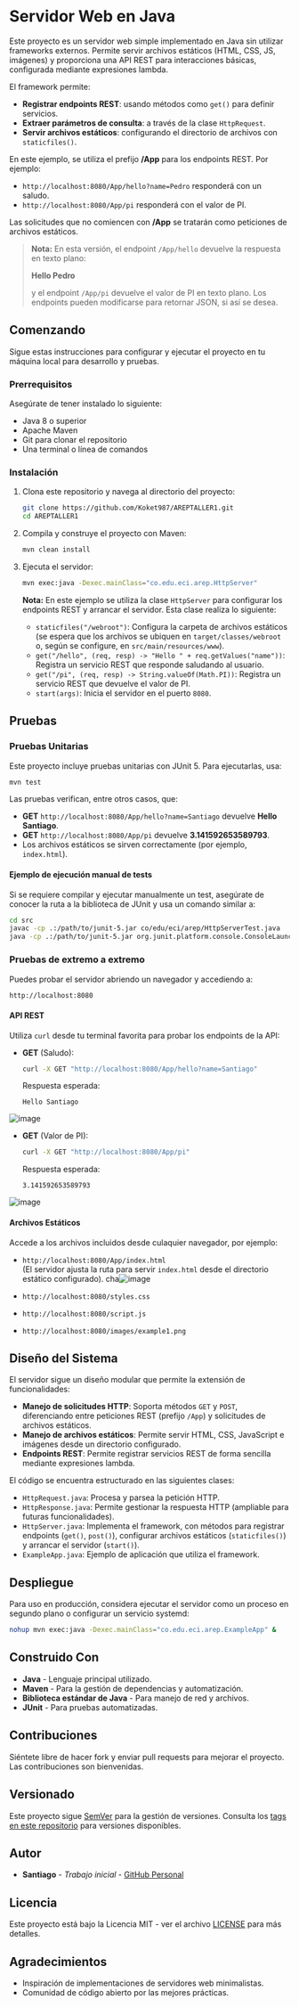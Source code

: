 # Servidor Web en Java

Este proyecto es un servidor web simple implementado en Java sin utilizar frameworks externos. Permite servir archivos estáticos (HTML, CSS, JS, imágenes) y proporciona una API REST para interacciones básicas, configurada mediante expresiones lambda.

El framework permite:
- **Registrar endpoints REST**: usando métodos como `get()` para definir servicios.
- **Extraer parámetros de consulta**: a través de la clase `HttpRequest`.
- **Servir archivos estáticos**: configurando el directorio de archivos con `staticfiles()`.

En este ejemplo, se utiliza el prefijo **/App** para los endpoints REST. Por ejemplo:
- `http://localhost:8080/App/hello?name=Pedro` responderá con un saludo.
- `http://localhost:8080/App/pi` responderá con el valor de PI.
  
Las solicitudes que no comiencen con **/App** se tratarán como peticiones de archivos estáticos.

> **Nota:** En esta versión, el endpoint `/App/hello` devuelve la respuesta en texto plano:
>
> **Hello Pedro**  
>
> y el endpoint `/App/pi` devuelve el valor de PI en texto plano. Los endpoints pueden modificarse para retornar JSON, si así se desea.

## Comenzando

Sigue estas instrucciones para configurar y ejecutar el proyecto en tu máquina local para desarrollo y pruebas.

### Prerrequisitos

Asegúrate de tener instalado lo siguiente:

- Java 8 o superior
- Apache  Maven
- Git para clonar el repositorio
- Una terminal o línea de comandos

### Instalación

1. Clona este repositorio y navega al directorio del proyecto:

   ```bash
   git clone https://github.com/Koket987/AREPTALLER1.git
   cd AREPTALLER1
   ```

2. Compila y construye el proyecto con Maven:

   ```bash
   mvn clean install
   ```

3. Ejecuta el servidor:

   ```bash
   mvn exec:java -Dexec.mainClass="co.edu.eci.arep.HttpServer"
   ```

   **Nota:** En este ejemplo se utiliza la clase `HttpServer` para configurar los endpoints REST y arrancar el servidor. Esta clase realiza lo siguiente:
   - `staticfiles("/webroot")`: Configura la carpeta de archivos estáticos (se espera que los archivos se ubiquen en `target/classes/webroot` o, según se configure, en `src/main/resources/www`).
   - `get("/hello", (req, resp) -> "Hello " + req.getValues("name"))`: Registra un servicio REST que responde saludando al usuario.
   - `get("/pi", (req, resp) -> String.valueOf(Math.PI))`: Registra un servicio REST que devuelve el valor de PI.
   - `start(args)`: Inicia el servidor en el puerto `8080`.

## Pruebas

### Pruebas Unitarias

Este proyecto incluye pruebas unitarias con JUnit 5. Para ejecutarlas, usa:

```bash
mvn test
```

Las pruebas verifican, entre otros casos, que:
- **GET** `http://localhost:8080/App/hello?name=Santiago` devuelve **Hello Santiago**.
- **GET** `http://localhost:8080/App/pi` devuelve **3.141592653589793**.
- Los archivos estáticos se sirven correctamente (por ejemplo, `index.html`).

#### Ejemplo de ejecución manual de tests

Si se requiere compilar y ejecutar manualmente un test, asegúrate de conocer la ruta a la biblioteca de JUnit y usa un comando similar a:

```bash
cd src
javac -cp .:/path/to/junit-5.jar co/edu/eci/arep/HttpServerTest.java
java -cp .:/path/to/junit-5.jar org.junit.platform.console.ConsoleLauncher --select-class co.edu.eci.arep.HttpServerTest
```

### Pruebas de extremo a extremo

Puedes probar el servidor abriendo un navegador y accediendo a:

```bash
http://localhost:8080
```

#### API REST

Utiliza `curl` desde tu terminal favorita para probar los endpoints de la API:

- **GET** (Saludo):  
  ```bash
  curl -X GET "http://localhost:8080/App/hello?name=Santiago"
  ```
  Respuesta esperada:
  ```
  Hello Santiago
  ```
![image](https://github.com/user-attachments/assets/ba2702d3-791f-4769-9a60-d200ef0cb429)

- **GET** (Valor de PI):  
  ```bash
  curl -X GET "http://localhost:8080/App/pi"
  ```
  Respuesta esperada:
  ```
  3.141592653589793
  ```
![image](https://github.com/user-attachments/assets/9ceef4da-1eac-4a97-8f44-e2c208c0ff98)

#### Archivos Estáticos

Accede a los archivos incluidos desde culaquier navegador, por ejemplo:

- `http://localhost:8080/App/index.html`  
  (El servidor ajusta la ruta para servir `index.html` desde el directorio estático configurado).
  cha![image](https://github.com/user-attachments/assets/eaa7c390-8e7f-4b4d-add3-fb682ce408d8)


- `http://localhost:8080/styles.css`
- `http://localhost:8080/script.js`
- `http://localhost:8080/images/example1.png`

## Diseño del Sistema

El servidor sigue un diseño modular que permite la extensión de funcionalidades:

- **Manejo de solicitudes HTTP**: Soporta métodos `GET` y `POST`, diferenciando entre peticiones REST (prefijo `/App`) y solicitudes de archivos estáticos.
- **Manejo de archivos estáticos**: Permite servir HTML, CSS, JavaScript e imágenes desde un directorio configurado.
- **Endpoints REST**: Permite registrar servicios REST de forma sencilla mediante expresiones lambda.

El código se encuentra estructurado en las siguientes clases:
- `HttpRequest.java`: Procesa y parsea la petición HTTP.
- `HttpResponse.java`: Permite gestionar la respuesta HTTP (ampliable para futuras funcionalidades).
- `HttpServer.java`: Implementa el framework, con métodos para registrar endpoints (`get()`, `post()`), configurar archivos estáticos (`staticfiles()`) y arrancar el servidor (`start()`).
- `ExampleApp.java`: Ejemplo de aplicación que utiliza el framework.

## Despliegue

Para uso en producción, considera ejecutar el servidor como un proceso en segundo plano o configurar un servicio systemd:

```bash
nohup mvn exec:java -Dexec.mainClass="co.edu.eci.arep.ExampleApp" &
```

## Construido Con

- **Java** - Lenguaje principal utilizado.
- **Maven** - Para la gestión de dependencias y automatización.
- **Biblioteca estándar de Java** - Para manejo de red y archivos.
- **JUnit** - Para pruebas automatizadas.

## Contribuciones

Siéntete libre de hacer fork y enviar pull requests para mejorar el proyecto. Las contribuciones son bienvenidas.

## Versionado

Este proyecto sigue [SemVer](http://semver.org/) para la gestión de versiones. Consulta los [tags en este repositorio](https://github.com/Koket987/AREPTALLER1/tags) para versiones disponibles.

## Autor

* **Santiago** - *Trabajo inicial* - [GitHub Personal](https://github.com/koket987)

## Licencia

Este proyecto está bajo la Licencia MIT - ver el archivo [LICENSE](LICENSE) para más detalles.

## Agradecimientos

- Inspiración de implementaciones de servidores web minimalistas.
- Comunidad de código abierto por las mejores prácticas.

